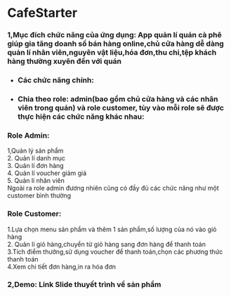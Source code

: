 # CafeStarter
### 1,Mục đích chức năng của ứng dụng: App quản lí quán cà phê giúp gia tăng doanh số bán hàng online,chủ cửa hàng dễ dàng quản lí nhân viên,nguyên vật liệu,hóa đơn,thu chi,tệp khách hàng thường xuyên đến với quán  
- ### Các chức năng chính:
+ ### Chia theo role: admin(bao gồm chủ cửa hàng và các nhân viên trong quán) và role customer, tùy vào mỗi role sẽ được thực hiện các chức năng khác nhau:
### Role Admin:  
1,Quản lý sản phẩm  
2. Quản lí danh mục  
3. Quản lí đơn hàng  
4. Quản lí voucher giảm giá     
5. Quản lí nhân viên  
Ngoài ra role admin đương nhiên cũng có đầy đủ các chức năng như một customer bình thường
### Role Customer:  
  1.Lựa chọn menu sản phẩm và thêm 1 sản phẩm,số lượng của nó vào giỏ hàng  
  2. Quản lí giỏ hàng,chuyển từ giỏ hàng sang đơn hàng để thanh toán  
  3.Tích điểm thưởng,sử dụng voucher để thanh toán,chọn các phương thức thanh toán  
  4.Xem chi tiết đơn hàng,in ra hóa đơn  
  ### 2,Demo: Link Slide thuyết trình về sản phẩm 
